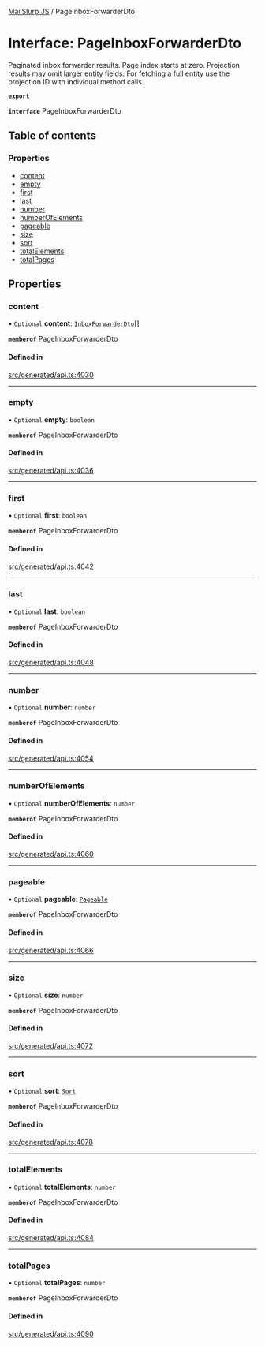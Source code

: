 [MailSlurp JS](../README.md) / PageInboxForwarderDto

# Interface: PageInboxForwarderDto

Paginated inbox forwarder results. Page index starts at zero. Projection results may omit larger entity fields. For fetching a full entity use the projection ID with individual method calls.

**`export`**

**`interface`** PageInboxForwarderDto

## Table of contents

### Properties

- [content](PageInboxForwarderDto.md#content)
- [empty](PageInboxForwarderDto.md#empty)
- [first](PageInboxForwarderDto.md#first)
- [last](PageInboxForwarderDto.md#last)
- [number](PageInboxForwarderDto.md#number)
- [numberOfElements](PageInboxForwarderDto.md#numberofelements)
- [pageable](PageInboxForwarderDto.md#pageable)
- [size](PageInboxForwarderDto.md#size)
- [sort](PageInboxForwarderDto.md#sort)
- [totalElements](PageInboxForwarderDto.md#totalelements)
- [totalPages](PageInboxForwarderDto.md#totalpages)

## Properties

### content

• `Optional` **content**: [`InboxForwarderDto`](InboxForwarderDto.md)[]

**`memberof`** PageInboxForwarderDto

#### Defined in

[src/generated/api.ts:4030](https://github.com/mailslurp/mailslurp-client/blob/75eefbf/src/generated/api.ts#L4030)

___

### empty

• `Optional` **empty**: `boolean`

**`memberof`** PageInboxForwarderDto

#### Defined in

[src/generated/api.ts:4036](https://github.com/mailslurp/mailslurp-client/blob/75eefbf/src/generated/api.ts#L4036)

___

### first

• `Optional` **first**: `boolean`

**`memberof`** PageInboxForwarderDto

#### Defined in

[src/generated/api.ts:4042](https://github.com/mailslurp/mailslurp-client/blob/75eefbf/src/generated/api.ts#L4042)

___

### last

• `Optional` **last**: `boolean`

**`memberof`** PageInboxForwarderDto

#### Defined in

[src/generated/api.ts:4048](https://github.com/mailslurp/mailslurp-client/blob/75eefbf/src/generated/api.ts#L4048)

___

### number

• `Optional` **number**: `number`

**`memberof`** PageInboxForwarderDto

#### Defined in

[src/generated/api.ts:4054](https://github.com/mailslurp/mailslurp-client/blob/75eefbf/src/generated/api.ts#L4054)

___

### numberOfElements

• `Optional` **numberOfElements**: `number`

**`memberof`** PageInboxForwarderDto

#### Defined in

[src/generated/api.ts:4060](https://github.com/mailslurp/mailslurp-client/blob/75eefbf/src/generated/api.ts#L4060)

___

### pageable

• `Optional` **pageable**: [`Pageable`](Pageable.md)

**`memberof`** PageInboxForwarderDto

#### Defined in

[src/generated/api.ts:4066](https://github.com/mailslurp/mailslurp-client/blob/75eefbf/src/generated/api.ts#L4066)

___

### size

• `Optional` **size**: `number`

**`memberof`** PageInboxForwarderDto

#### Defined in

[src/generated/api.ts:4072](https://github.com/mailslurp/mailslurp-client/blob/75eefbf/src/generated/api.ts#L4072)

___

### sort

• `Optional` **sort**: [`Sort`](Sort.md)

**`memberof`** PageInboxForwarderDto

#### Defined in

[src/generated/api.ts:4078](https://github.com/mailslurp/mailslurp-client/blob/75eefbf/src/generated/api.ts#L4078)

___

### totalElements

• `Optional` **totalElements**: `number`

**`memberof`** PageInboxForwarderDto

#### Defined in

[src/generated/api.ts:4084](https://github.com/mailslurp/mailslurp-client/blob/75eefbf/src/generated/api.ts#L4084)

___

### totalPages

• `Optional` **totalPages**: `number`

**`memberof`** PageInboxForwarderDto

#### Defined in

[src/generated/api.ts:4090](https://github.com/mailslurp/mailslurp-client/blob/75eefbf/src/generated/api.ts#L4090)
